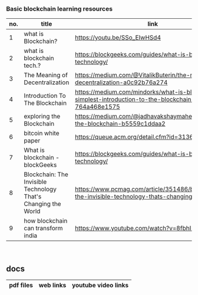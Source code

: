 ### Basic blockchain learning resources

no. | title | link | description | type | status
--- | ----- | ---- | ----------- | ---- | -------
1 | what is Blockchain? | https://youtu.be/SSo_EIwHSd4 | intro for beginners | `video` | :heavy_check_mark: 
2 | what is blockchain tech.? | https://blockgeeks.com/guides/what-is-blockchain-technology/ | - | `article` | :heavy_check_mark:
3 | The Meaning of Decentralization  | https://medium.com/@VitalikButerin/the-meaning-of-decentralization-a0c92b76a274 | - | `article` | :o:
4 | Introduction To The Blockchain | https://medium.com/mindorks/what-is-blockchain-simplest-introduction-to-the-blockchain-764a468e1575 | blockchain = block + chain | `article` | :o:
5 | exploring the Blockchain | https://medium.com/@jadhavakshaymahesh/exploring-the-blockchain-b5559c1ddaa2 | - | `article` | :heavy_check_mark: 
6 | bitcoin white paper | https://queue.acm.org/detail.cfm?id=3136559  | first blockchain | `article` | :heavy_check_mark:
7 | What is blockchain -blockGeeks | https://blockgeeks.com/guides/what-is-blockchain-technology/ | broad overview is explained | `article` | :heavy_check_mark:
8 | Blockchain: The Invisible Technology That's Changing the World | https://www.pcmag.com/article/351486/blockchain-the-invisible-technology-thats-changing-the-wor | - | `article` | :heavy_check_mark:
9 | how blockchain can transform india | https://www.youtube.com/watch?v=8fbhI1qVj0c | tedX talk | `video` | :heavy_check_mark:

<br/>

## docs

pdf files | web links | youtube video links  
--------- | --------- | -------------------

